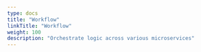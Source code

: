 ```yaml
---
type: docs
title: "Workflow"
linkTitle: "Workflow"
weight: 100
description: "Orchestrate logic across various microservices"
---
```


